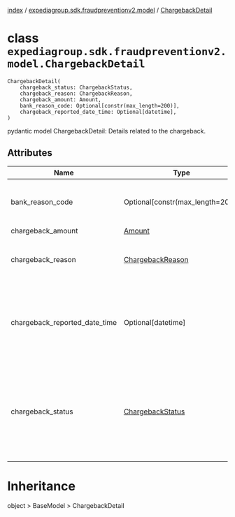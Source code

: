 [index](index.md) / [expediagroup.sdk.fraudpreventionv2.model](expediagroup.sdk.fraudpreventionv2.model.md) / [ChargebackDetail](ChargebackDetail.md)
# class `expediagroup.sdk.fraudpreventionv2.model.ChargebackDetail`
```
ChargebackDetail(
    chargeback_status: ChargebackStatus,
    chargeback_reason: ChargebackReason,
    chargeback_amount: Amount,
    bank_reason_code: Optional[constr(max_length=200)],
    chargeback_reported_date_time: Optional[datetime],
)
```

pydantic model ChargebackDetail: Details related to the chargeback.



## Attributes
    
    
        
    
        
    
        
    
        
    
        
    

|              Name             |                   Type                  | Required |                                                                          Description                                                                          |
|-------------------------------|-----------------------------------------|----------|---------------------------------------------------------------------------------------------------------------------------------------------------------------|
|        bank_reason_code       |     Optional[constr(max_length=200)]    |  False   |                                             Unique code provided by the acquiring bank for the category of fraud.                                             |
|       chargeback_amount       |           [Amount](Amount.md)           |   True   |                                                                              ...                                                                              |
|       chargeback_reason       | [ChargebackReason](ChargebackReason.md) |   True   |                                                   Reason for chargeback which can be `Fraud` or `Non Fraud`.                                                  |
| chargeback_reported_date_time |            Optional[datetime]           |  False   |                  Date and time when the chargeback was reported to the partner, in ISO-8601 date and time format `yyyy-MM-ddTHH:mm:ss.SSSZ`.                  |
|       chargeback_status       | [ChargebackStatus](ChargebackStatus.md) |   True   | Identifies the chargeback status. Possible values are:<br/>-`RECEIVED` - The chargeback was received.<br/>-`REVERSAL` - The chargeback reversal was received. |










# Inheritance
object > BaseModel > ChargebackDetail